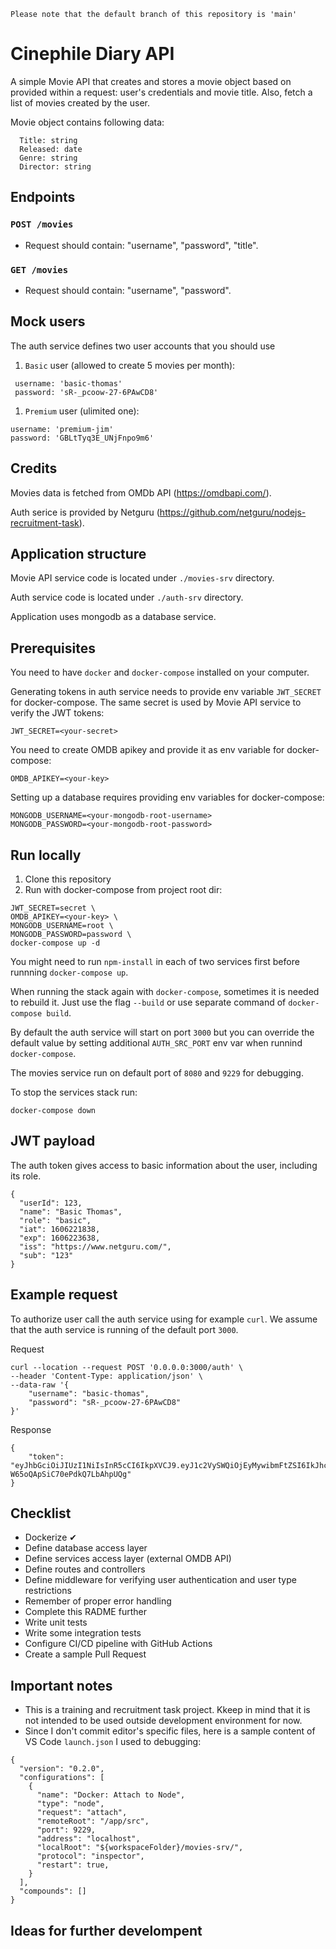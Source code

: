 ```
Please note that the default branch of this repository is 'main'
```

# Cinephile Diary API

A simple Movie API that creates and stores a movie object based on provided within a request: user's credentials and movie title. Also, fetch a list of movies created by the user.

Movie object contains following data:
   ```
     Title: string
     Released: date
     Genre: string
     Director: string
   ```

## Endpoints

### `POST /movies`

- Request should contain: "username", "password", "title".

### `GET /movies`

- Request should contain: "username", "password".

## Mock users

The auth service defines two user accounts that you should use

1. `Basic` user (allowed to create 5 movies per month):

```
 username: 'basic-thomas'
 password: 'sR-_pcoow-27-6PAwCD8'
```

1. `Premium` user (ulimited one):

```
username: 'premium-jim'
password: 'GBLtTyq3E_UNjFnpo9m6'
```

## Credits

Movies data is fetched from OMDb API (https://omdbapi.com/).

Auth serice is provided by Netguru (https://github.com/netguru/nodejs-recruitment-task).

## Application structure

Movie API service code is located under `./movies-srv` directory.

Auth service code is located under `./auth-srv` directory.

Application uses mongodb as a database service.

## Prerequisites

You need to have `docker` and `docker-compose` installed on your computer.

Generating tokens in auth service needs to provide env variable
`JWT_SECRET` for docker-compose. The same secret is used by Movie API service to verify the JWT tokens:
```
JWT_SECRET=<your-secret>
```

You need to create OMDB apikey and provide it as env variable for docker-compose:
```
OMDB_APIKEY=<your-key>
```

Setting up a database requires providing env variables for docker-compose:

```
MONGODB_USERNAME=<your-mongodb-root-username>
MONGODB_PASSWORD=<your-mongodb-root-password>
```

## Run locally

1. Clone this repository
2. Run with docker-compose from project root dir:

```
JWT_SECRET=secret \
OMDB_APIKEY=<your-key> \
MONGODB_USERNAME=root \
MONGODB_PASSWORD=password \
docker-compose up -d
```
You might need to run `npm-install` in each of two services first before runnning `docker-compose up`.

When running the stack again with `docker-compose`, sometimes it is needed to rebuild it. Just use the flag `--build` or use separate command of `docker-compose build`.

By default the auth service will start on port `3000` but you can override the default value by setting additional `AUTH_SRC_PORT` env var when runnind `docker-compose`.

The movies service run on default port of `8080` and `9229` for debugging.

To stop the services stack run:

```
docker-compose down
```

## JWT payload

The auth token gives access to basic information about the
user, including its role.

```
{
  "userId": 123,
  "name": "Basic Thomas",
  "role": "basic",
  "iat": 1606221838,
  "exp": 1606223638,
  "iss": "https://www.netguru.com/",
  "sub": "123"
}
```

## Example request

To authorize user call the auth service using for example `curl`. We assume
that the auth service is running of the default port `3000`.

Request

```
curl --location --request POST '0.0.0.0:3000/auth' \
--header 'Content-Type: application/json' \
--data-raw '{
    "username": "basic-thomas",
    "password": "sR-_pcoow-27-6PAwCD8"
}'
```

Response

```
{
    "token": "eyJhbGciOiJIUzI1NiIsInR5cCI6IkpXVCJ9.eyJ1c2VySWQiOjEyMywibmFtZSI6IkJhc2ljIFRob21hcyIsInJvbGUiOiJiYXNpYyIsImlhdCI6MTYwNjIyMTgzOCwiZXhwIjoxNjA2MjIzNjM4LCJpc3MiOiJodHRwczovL3d3dy5uZXRndXJ1LmNvbS8iLCJzdWIiOiIxMjMifQ.KjZ3zZM1lZa1SB8U-W65oQApSiC70ePdkQ7LbAhpUQg"
}
```

## Checklist

- Dockerize ✔
- Define database access layer
- Define services access layer (external OMDB API)
- Define routes and controllers
- Define middleware for verifying user authentication and user type restrictions
- Remember of proper error handling
- Complete this RADME further
- Write unit tests
- Write some integration tests
- Configure CI/CD pipeline with GitHub Actions
- Create a sample Pull Request

## Important notes

- This is a training and recruitment task project. Kkeep in mind that it is not intended to be used outside development environment for now.
- Since I don't commit editor's specific files, here is a sample content of VS Code `launch.json` I used to debugging:
```
{
  "version": "0.2.0",
  "configurations": [
    {
      "name": "Docker: Attach to Node",
      "type": "node",
      "request": "attach",
      "remoteRoot": "/app/src",
      "port": 9229,
      "address": "localhost",
      "localRoot": "${workspaceFolder}/movies-srv/",
      "protocol": "inspector",
      "restart": true,
    }
  ],
  "compounds": []
}
```

## Ideas for further develompent
